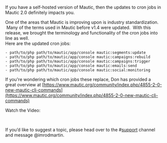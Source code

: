 If you have a self-hosted version of Mautic, then the updates to cron jobs in Mautic 2.0 definitely impacts you.

One of the areas that Mautic is improving upon is industry standardization.  Many of the terms used in Mautic before v1.4 were updated.  With this release, we brought the terminology and functionality of the cron jobs into line as well.  
Here are the updated cron jobs:


	- path/to/php path/to/mautic/app/console mautic:segments:update
	- path/to/php path/to/mautic/app/console mautic:campaigns:rebuild
	- path/to/php path/to/mautic/app/console mautic:campaigns:trigger
	- path/to/php path/to/mautic/app/console mautic:emails:send
	- path/to/php path/to/mautic/app/console mautic:social:monitoring


If you're wondering which cron jobs these replace, Don has provided a great overview at [https://www.mautic.org/community/index.php/4855-2-0-new-mautic-cli-commands](https://www.mautic.org/community/index.php/4855-2-0-new-mautic-cli-commands)

Watch the Video:
<script src="//fast.wistia.com/embed/medias/0nt6bj9ibq.jsonp" async></script><script src="//fast.wistia.com/assets/external/E-v1.js" async></script>   

If you’d like to suggest a topic, please head over to the #[support](https://discord.gg/mautic) channel and message @imrodmartin.